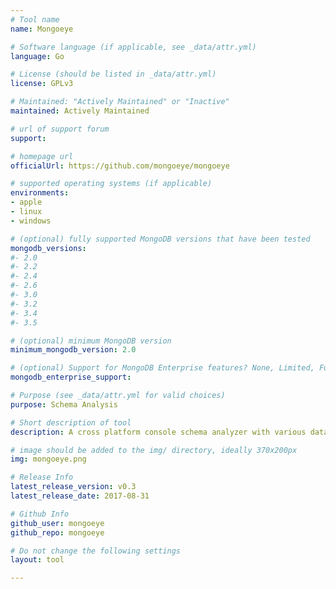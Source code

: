```yaml
---
# Tool name
name: Mongoeye

# Software language (if applicable, see _data/attr.yml)
language: Go

# License (should be listed in _data/attr.yml)
license: GPLv3

# Maintained: "Actively Maintained" or "Inactive"
maintained: Actively Maintained

# url of support forum
support: 

# homepage url
officialUrl: https://github.com/mongoeye/mongoeye

# supported operating systems (if applicable)
environments:
- apple
- linux
- windows

# (optional) fully supported MongoDB versions that have been tested
mongodb_versions:
#- 2.0
#- 2.2
#- 2.4
#- 2.6
#- 3.0
#- 3.2
#- 3.4
#- 3.5

# (optional) minimum MongoDB version
minimum_mongodb_version: 2.0

# (optional) Support for MongoDB Enterprise features? None, Limited, Full
mongodb_enterprise_support: 

# Purpose (see _data/attr.yml for valid choices)
purpose: Schema Analysis

# Short description of tool
description: A cross platform console schema analyzer with various data analyzes support (histograms, etc.). It can be integrated into other tools using JSON or YAML output,

# image should be added to the img/ directory, ideally 370x200px
img: mongoeye.png

# Release Info
latest_release_version: v0.3
latest_release_date: 2017-08-31

# Github Info
github_user: mongoeye
github_repo: mongoeye

# Do not change the following settings
layout: tool

---
```


